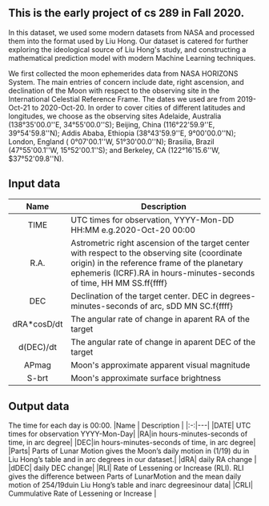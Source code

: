 ## This is the early project of cs 289 in Fall 2020. 

In this dataset, we used some modern datasets from NASA and processed them into the format used by Liu Hong. Our dataset is catered for further exploring the ideological source of Liu Hong's study, and constructing a mathematical prediction model with modern Machine Learning techniques.

We first collected the moon ephemerides data from NASA HORIZONS System. The main entries of concern include date, right ascension, and declination of the Moon with respect to the observing site in the International Celestial Reference Frame. The dates we used are from 2019-Oct-21 to 2020-Oct-20. In order to cover cities of different latitudes and longitudes, we choose as the observing sites Adelaide, Australia (138°35'00.0''E, 34°55'00.0''S); Beijing, China (116°22'59.9''E, 39°54'59.8''N); Addis Ababa, Ethiopia (38°43'59.9''E, 9°00'00.0''N); London, England ( 0°07'00.1''W, 51°30'00.0''N); Brasilia, Brazil (47°55'00.1''W, 15°52'00.1''S); and Berkeley, CA (122°16'15.6''W, $37°52'09.8''N).

## Input data
|Name | Description |
|:-:|---|
|TIME| UTC times for observation, YYYY-Mon-DD HH:MM e.g.2020-Oct-20 00:00  | 
|R.A.| Astrometric right ascension of the target center with respect to the observing site (coordinate origin) in the reference frame of the planetary ephemeris (ICRF).RA  in hours-minutes-seconds of time, HH MM SS.ff{ffff}|   
|DEC| Declination of the target center. DEC in degrees-minutes-seconds of arc,  sDD MN SC.f{ffff}|
|dRA*cosD/dt|The angular rate of change in aparent RA of the target|
|d(DEC)/dt|The angular rate of change in aparent DEC of the target|
|APmag|Moon's approximate apparent visual magnitude|
|S-brt|Moon's approximate surface brightness|


## Output data
The time for each day is 00:00.
|Name | Description | 
|:-:|---|
|DATE| UTC times for observation YYYY-Mon-Day| 
|RA|in hours-minutes-seconds of time, in arc degree|
|DEC|in hours-minutes-seconds of time, in arc degree|
|Parts| Parts of Lunar Motion gives the Moon’s daily motion in (1/19) du in Liu Hong’s table and in arc degrees in our dataset.|
|dRA| daily RA change |
|dDEC| daily DEC change|
|RLI| Rate of Lessening or Increase (RLI). RLI gives the difference between Parts of LunarMotion and the mean daily motion of 254/19duin Liu Hong’s table and inarc degreesinour data|
|CRLI| Cummulative Rate of Lessening or Increase |

